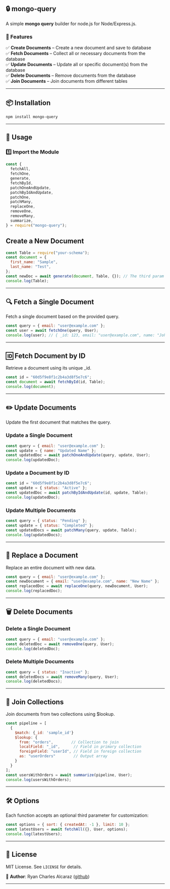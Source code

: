 ## 🔒 mongo-query

A simple **mongo query** builder for node.js for Node/Express.js.

### 🚀 Features

✅ **Create Documents** – Create a new document and save to database  
✅ **Fetch Documents** – Collect all or necessary documents from the database  
✅ **Update Documents** – Update all or specific document(s) from the database  
✅ **Delete Documents** – Remove documents from the database  
✅ **Join Documents** – Join documents from different tables

---

## 📦 Installation

```sh
npm install mongo-query
```

---

## 🚀 Usage

### 1️⃣ **Import the Module**

```js
const {
  fetchAll,
  fetchOne,
  generate,
  fetchById,
  patchOneAndUpdate,
  patchByIdAndUpdate,
  patchOne,
  patchMany,
  replaceOne,
  removeOne,
  removeMany,
  summarize,
} = require("mongo-query");
```

## Create a New Document

```js
const Table = require("your-schema");
const document = {
  first_name: "Sample",
  last_name: "Test",
};
const newDoc = await generate(document, Table, {}); // The third param is an option on how the data is served.
console.log(Table);
```

---

## 🔍 Fetch a Single Document

Fetch a single document based on the provided query.

```js
const query = { email: "user@example.com" };
const user = await fetchOne(query, User);
console.log(user); // { _id: 123, email: "user@example.com", name: "John Doe" }
```

---

## 🆔 Fetch Document by ID

Retrieve a document using its unique \_id.

```js
const id = "60d5f9e8f1c2b4a3d8f5e7c6";
const document = await fetchById(id, Table);
console.log(document);
```

---

## ✏️ Update Documents

Update the first document that matches the query.

### Update a Single Document

```js
const query = { email: "user@example.com" };
const update = { name: "Updated Name" };
const updatedDoc = await patchOneAndUpdate(query, update, User);
console.log(updatedDoc);
```

### Update a Document by ID

```js
const id = "60d5f9e8f1c2b4a3d8f5e7c6";
const update = { status: "Active" };
const updatedDoc = await patchByIdAndUpdate(id, update, Table);
console.log(updatedDoc);
```

### Update Multiple Documents

```js
const query = { status: "Pending" };
const update = { status: "Completed" };
const updatedDocs = await patchMany(query, update, Table);
console.log(updatedDocs);
```

---

## 🔄 Replace a Document

Replace an entire document with new data.

```js
const query = { email: "user@example.com" };
const newDocument = { email: "user@example.com", name: "New Name" };
const replacedDoc = await replaceOne(query, newDocument, User);
console.log(replacedDoc);
```

---

## 🗑️ Delete Documents

### Delete a Single Document

```js
const query = { email: "user@example.com" };
const deletedDoc = await removeOne(query, User);
console.log(deletedDoc);
```

### Delete Multiple Documents

```js
const query = { status: "Inactive" };
const deletedDocs = await removeMany(query, User);
console.log(deletedDocs);
```

---

## 🔗 Join Collections

Join documents from two collections using $lookup.

```js
const pipeline = [
  {
    $match: {_id: 'sample_id'}
    $lookup: {
      from: "orders",        // Collection to join
      localField: "_id",      // Field in primary collection
      foreignField: "userId", // Field in foreign collection
      as: "userOrders"        // Output array
    }
  }
];
const usersWithOrders = await summarize(pipeline, User);
console.log(usersWithOrders);
```

---

## 🛠️ Options

Each function accepts an optional third parameter for customization:

```js
const options = { sort: { createdAt: -1 }, limit: 10 };
const latestUsers = await fetchAll({}, User, options);
console.log(latestUsers);
```

---

## 📜 License

MIT License. See `LICENSE` for details.

📌 **Author**: Ryan Charles Alcaraz ([github](https://github.com/rynchrls/authentication-facilitator))

---
